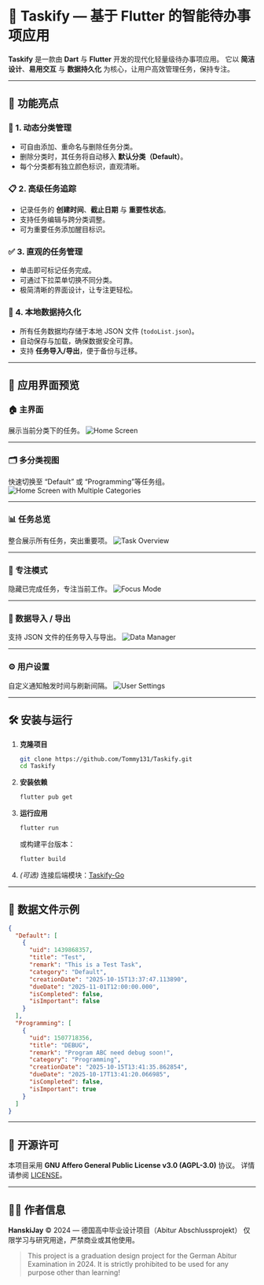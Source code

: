 # 📝 Taskify — 基于 Flutter 的智能待办事项应用

**Taskify** 是一款由 **Dart** 与 **Flutter** 开发的现代化轻量级待办事项应用。
它以 **简洁设计**、**易用交互** 与 **数据持久化** 为核心，让用户高效管理任务，保持专注。

---

## 🌟 功能亮点

### 🧩 1. 动态分类管理

- 可自由添加、重命名与删除任务分类。
- 删除分类时，其任务将自动移入 **默认分类（Default）**。
- 每个分类都有独立颜色标识，直观清晰。

### 📋 2. 高级任务追踪

- 记录任务的 **创建时间**、**截止日期** 与 **重要性状态**。
- 支持任务编辑与跨分类调整。
- 可为重要任务添加醒目标识。

### ✅ 3. 直观的任务管理

- 单击即可标记任务完成。
- 可通过下拉菜单切换不同分类。
- 极简清晰的界面设计，让专注更轻松。

### 💾 4. 本地数据持久化

- 所有任务数据均存储于本地 JSON 文件 (`todoList.json`)。
- 自动保存与加载，确保数据安全可靠。
- 支持 **任务导入/导出**，便于备份与迁移。

---

## 🧠 应用界面预览

### 🏠 主界面

展示当前分类下的任务。
![Home Screen](public/home_screen.png)

---

### 🗂️ 多分类视图

快速切换至 “Default” 或 “Programming”等任务组。
![Home Screen with Multiple Categories](public/home_screen_more_categories.png)

---

### 📊 任务总览

整合展示所有任务，突出重要项。
![Task Overview](public/task_overview.png)

---

### 🎯 专注模式

隐藏已完成任务，专注当前工作。
![Focus Mode](public/focus_mode.png)

---

### 🔄 数据导入 / 导出

支持 JSON 文件的任务导入与导出。
![Data Manager](public/data_manager.png)

---

### ⚙️ 用户设置

自定义通知触发时间与刷新间隔。
![User Settings](public/user_settings.png)

---

## 🛠️ 安装与运行

1. **克隆项目**

   ```bash
   git clone https://github.com/Tommy131/Taskify.git
   cd Taskify
   ```

2. **安装依赖**

   ```bash
   flutter pub get
   ```

3. **运行应用**

   ```bash
   flutter run
   ```

   或构建平台版本：

   ```bash
   flutter build
   ```

4. *(可选)* 连接后端模块：[Taskify-Go](https://github.com/Tommy131/OwOWeb-Go/tree/main/modules/taskify)

---

## 📂 数据文件示例

```json
{
  "Default": [
    {
      "uid": 1439868357,
      "title": "Test",
      "remark": "This is a Test Task",
      "category": "Default",
      "creationDate": "2025-10-15T13:37:47.113890",
      "dueDate": "2025-11-01T12:00:00.000",
      "isCompleted": false,
      "isImportant": false
    }
  ],
  "Programming": [
    {
      "uid": 1507718356,
      "title": "DEBUG",
      "remark": "Program ABC need debug soon!",
      "category": "Programming",
      "creationDate": "2025-10-15T13:41:35.862854",
      "dueDate": "2025-10-17T13:41:20.066985",
      "isCompleted": false,
      "isImportant": true
    }
  ]
}
```

---

## 🧾 开源许可

本项目采用 **GNU Affero General Public License v3.0 (AGPL-3.0)** 协议。
详情请参阅 [LICENSE](public/LICENSE)。

---

## 🧑‍💻 作者信息

**HanskiJay**
© 2024 — 德国高中毕业设计项目（Abitur Abschlussprojekt）
仅限学习与研究用途，严禁商业或其他使用。

> This project is a graduation design project for the German Abitur Examination in 2024.
> It is strictly prohibited to be used for any purpose other than learning!
